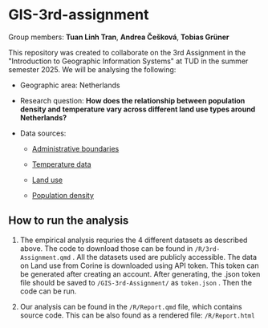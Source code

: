 # GIS-3rd-assignment

Group members: **Tuan Linh Tran**, **Andrea Češková**, **Tobias Grüner**

This repository was created to collaborate on the 3rd Assignment in the "Introduction to Geographic Information Systems" at TUD in the summer semester 2025. We will be analysing the following:

-   Geographic area: Netherlands

-   Research question: **How does the relationship between population density and temperature vary across different land use types around Netherlands?**

-   Data sources:

    -   [Administrative boundaries](https://gadm.org/)

    -   [Temperature data](https://chelsa-climate.org/)

    -   [Land use](https://land.copernicus.eu/en/products/corine-land-cover)

    -   [Population density](https://www.worldpop.org/)

## How to run the analysis

1.  The empirical analysis requries the 4 different datasets as described above. The code to download those can be found in `/R/3rd-Assignment.qmd` . All the datasets used are publicly accessible. The data on Land use from Corine is downloaded using API token. This token can be generated after creating an account. After generating, the .json token file should be saved to `/GIS-3rd-Assignment/` as `token.json` . Then the code can be run.

2.  Our analysis can be found in the `/R/Report.qmd` file, which contains source code. This can be also found as a rendered file: `/R/Report.html`
